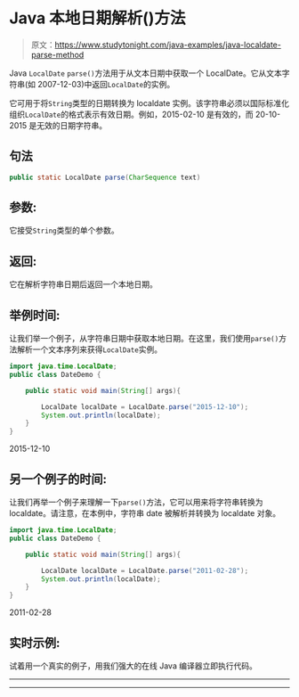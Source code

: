 # Java 本地日期解析()方法

> 原文：<https://www.studytonight.com/java-examples/java-localdate-parse-method>

Java `LocalDate` `parse()`方法用于从文本日期中获取一个 LocalDate。它从文本字符串(如 2007-12-03)中返回`LocalDate`的实例。

它可用于将`String`类型的日期转换为 localdate 实例。该字符串必须以国际标准化组织`LocalDate`的格式表示有效日期。例如，2015-02-10 是有效的，而 20-10-2015 是无效的日期字符串。

## 句法

```java
public static LocalDate parse(CharSequence text)
```

## 参数:

它接受`String`类型的单个参数。

## 返回:

它在解析字符串日期后返回一个本地日期。

## 举例时间:

让我们举一个例子，从字符串日期中获取本地日期。在这里，我们使用`parse()`方法解析一个文本序列来获得`LocalDate`实例。

```java
import java.time.LocalDate;
public class DateDemo {

	public static void main(String[] args){  

		LocalDate localDate = LocalDate.parse("2015-12-10");
		System.out.println(localDate);		
	}
}
```

2015-12-10

## 另一个例子的时间:

让我们再举一个例子来理解一下`parse()`方法，它可以用来将字符串转换为 localdate。请注意，在本例中，字符串 date 被解析并转换为 localdate 对象。

```java
import java.time.LocalDate;
public class DateDemo {

	public static void main(String[] args){  

		LocalDate localDate = LocalDate.parse("2011-02-28");
		System.out.println(localDate);		
	}
}
```

2011-02-28

## 实时示例:

试着用一个真实的例子，用我们强大的在线 Java 编译器立即执行代码。

* * *

* * *